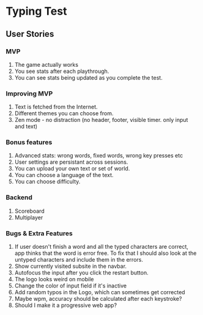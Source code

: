 # Typing Test

## User Stories

### MVP

1. The game actually works
1. You see stats after each playthrough.
1. You can see stats being updated as you complete the test.

### Improving MVP

1. Text is fetched from the Internet.
1. Different themes you can choose from.
1. Zen mode - no distraction (no header, footer, visible timer. only input and text)

### Bonus features

1. Advanced stats: wrong words, fixed words, wrong key presses etc
1. User settings are persistant across sessions.
1. You can upload your own text or set of world.
1. You can choose a language of the text.
1. You can choose difficulty.

### Backend

1. Scoreboard
1. Multiplayer

### Bugs & Extra Features

1. If user doesn't finish a word and all the typed characters are correct, app thinks that the word is error free. To fix that I should also look at the untyped characters and include them in the errors.
1. Show currently visited subsite in the navbar.
1. Autofocus the input after you click the restart button.
1. The logo looks weird on mobile
1. Change the color of input field if it's inactive
1. Add random typos in the Logo, which can sometimes get corrected
1. Maybe wpm, accuracy should be calculated after each keystroke?
1. Should I make it a progressive web app?
